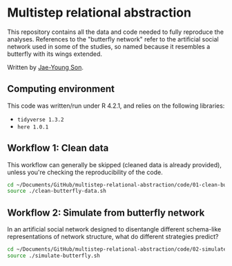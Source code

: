 # Multistep relational abstraction

This repository contains all the data and code needed to fully reproduce the analyses. References to the "butterfly network" refer to the artificial social network used in some of the studies, so named because it resembles a butterfly with its wings extended.

Written by [Jae-Young Son](https://jaeyoungson.com/).

## Computing environment

This code was written/run under R 4.2.1, and relies on the following libraries:
- `tidyverse 1.3.2`
- `here 1.0.1`

## Workflow 1: Clean data

This workflow can generally be skipped (cleaned data is already provided), unless you're checking the reproducibility of the code.

```bash
cd ~/Documents/GitHub/multistep-relational-abstraction/code/01-clean-butterfly-data
source ./clean-butterfly-data.sh
```

## Workflow 2: Simulate from butterfly network

In an artificial social network designed to disentangle different schema-like representations of network structure, what do different strategies predict?

```bash
cd ~/Documents/GitHub/multistep-relational-abstraction/code/02-simulate-butterfly
source ./simulate-butterfly.sh
```

